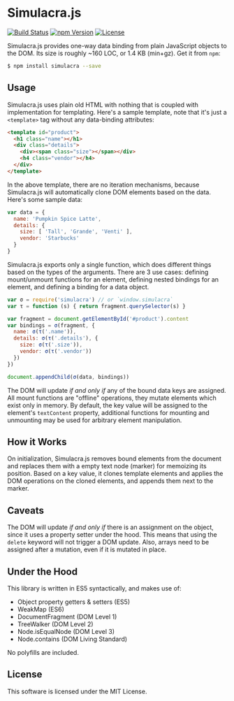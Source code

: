 # Simulacra.js

[![Build Status](https://img.shields.io/travis/0x8890/simulacra/master.svg?style=flat-square)](https://travis-ci.org/0x8890/simulacra)
[![npm Version](https://img.shields.io/npm/v/simulacra.svg?style=flat-square)](https://www.npmjs.com/package/simulacra)
[![License](https://img.shields.io/npm/l/simulacra.svg?style=flat-square)](https://raw.githubusercontent.com/0x8890/simulacra/master/LICENSE)

Simulacra.js provides one-way data binding from plain JavaScript objects to the DOM. Its size is roughly ~160 LOC, or 1.4 KB (min+gz). Get it from `npm`:

```sh
$ npm install simulacra --save
```


## Usage

Simulacra.js uses plain old HTML with nothing that is coupled with implementation for templating. Here's a sample template, note that it's just a `<template>` tag without any data-binding attributes:

```html
<template id="product">
  <h1 class="name"></h1>
  <div class="details">
    <div><span class="size"></span></div>
    <h4 class="vendor"></h4>
  </div>
</template>
```

In the above template, there are no iteration mechanisms, because Simulacra.js will automatically clone DOM elements based on the data. Here's some sample data:

```js
var data = {
  name: 'Pumpkin Spice Latte',
  details: {
    size: [ 'Tall', 'Grande', 'Venti' ],
    vendor: 'Starbucks'
  }
}
```

Simulacra.js exports only a single function, which does different things based on the types of the arguments. There are 3 use cases: defining mount/unmount functions for an element, defining nested bindings for an element, and defining a binding for a data object.

```js
var σ = require('simulacra') // or `window.simulacra`
var τ = function (s) { return fragment.querySelector(s) }

var fragment = document.getElementById('#product').content
var bindings = σ(fragment, {
  name: σ(τ('.name')),
  details: σ(τ('.details'), {
    size: σ(τ('.size')),
    vendor: σ(τ('.vendor'))
  })
})

document.appendChild(σ(data, bindings))
```

The DOM will update *if and only if* any of the bound data keys are assigned. All mount functions are "offline" operations, they mutate elements which exist only in memory. By default, the key value will be assigned to the element's `textContent` property, additional functions for mounting and unmounting may be used for arbitrary element manipulation.


## How it Works

On initialization, Simulacra.js removes bound elements from the document and replaces them with a empty text node (marker) for memoizing its position. Based on a key value, it clones template elements and applies the DOM operations on the cloned elements, and appends them next to the marker.


## Caveats

The DOM will update *if and only if* there is an assignment on the object, since it uses a property setter under the hood. This means that using the `delete` keyword will not trigger a DOM update. Also, arrays need to be assigned after a mutation, even if it is mutated in place.


## Under the Hood

This library is written in ES5 syntactically, and makes use of:

- Object property getters & setters (ES5)
- WeakMap (ES6)
- DocumentFragment (DOM Level 1)
- TreeWalker (DOM Level 2)
- Node.isEqualNode (DOM Level 3)
- Node.contains (DOM Living Standard)

No polyfills are included.


## License

This software is licensed under the MIT License.

